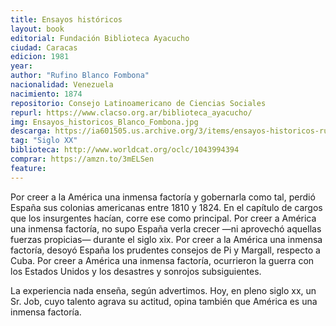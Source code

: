 ```yaml
---
title: Ensayos históricos
layout: book
editorial: Fundación Biblioteca Ayacucho
ciudad: Caracas
edicion: 1981
year: 
author: "Rufino Blanco Fombona"
nacionalidad: Venezuela
nacimiento: 1874
repositorio: Consejo Latinoamericano de Ciencias Sociales
repurl: https://www.clacso.org.ar/biblioteca_ayacucho/
img: Ensayos_historicos_Blanco_Fombona.jpg
descarga: https://ia601505.us.archive.org/3/items/ensayos-historicos-rufino-blanco-fombona/Ensayos_historicos_Rufino_Blanco_Fombona.pdf
tag: "Siglo XX"
biblioteca: http://www.worldcat.org/oclc/1043994394
comprar: https://amzn.to/3mELSen
feature:
---
```

 

Por creer a la América una inmensa factoría y gobernarla como tal, perdió España sus colonias americanas entre 1810 y 1824. En el capítulo de cargos que los insurgentes hacían, corre ese como principal. Por creer a América una inmensa factoría, no supo España verla crecer —ni aprovechó aquellas fuerzas propicias— durante el siglo xix. Por creer a la América una inmensa factoría, desoyó España los prudentes consejos de Pi y Margall, respecto a Cuba. Por creer a América una inmensa factoría, ocurrieron la guerra con los Estados Unidos y los desastres y sonrojos subsiguientes.
 
La experiencia nada enseña, según advertimos. Hoy, en pleno siglo xx, un Sr. Job, cuyo talento agrava su actitud, opina también que América es una inmensa factoría.
